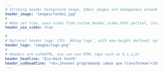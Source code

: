 ```yaml
---
# Striking header background image, Ideal images are homogenous around the centre and contrasting to the text. Non-ideal images can use `title_guard`
header_image: "images/fondo2.jpg"
#
# When set true, uses video from custom_header_video.html partial, instead of header_image
header_use_video: true

#
# Optional header logo. CSS: `#blog-logo`, with max-height defined, optimize to prevent scaling
header_logo: "images/logo.png"
#
# Headers are safeHTML, you can use HTML tags such as b,i,u,br
header_headline: "Eco-Hack Youth"
header_subheadline: "<b>¡Jóvenes programando ideas que transforman!</b>"
---
```

